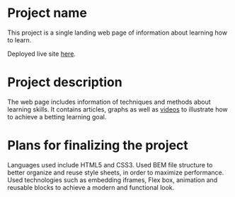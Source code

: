 # Project name

This project is a single landing web page of information about learning how to learn.  

Deployed live site [here](https://qiuhanzhou.github.io/web_project_1/).


# Project description

The web page includes information of techniques and methods about learning skills. It contains articles, graphs as well as [videos](https://www.youtube.com/watch?v=5MgBikgcWnY) to illustrate how to achieve a betting learning goal.

# Plans for finalizing the project

Languages used include HTML5 and CSS3.
Used BEM file structure to better organize and reuse style sheets, in order to maximize performance. Used technologies such as embedding iframes, Flex box, animation and reusable blocks to achieve a modern and functional look.

